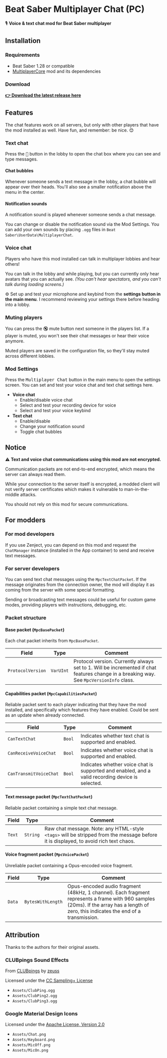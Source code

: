 ﻿# Beat Saber Multiplayer Chat (PC)

🎙️ **Voice & text chat mod for Beat Saber multiplayer**

## Installation

### Requirements
- Beat Saber 1.28 or compatible
- [MultiplayerCore](https://github.com/Goobwabber/MultiplayerCore#readme) mod and its dependencies

### Download
[**👉 Download the latest release here**](https://github.com/roydejong/BeatSaberMultiplayerChat/releases/latest)

## Features
The chat features work on all servers, but only with other players that have the mod installed as well. Have fun, and remember: be nice. 😊

### Text chat
Press the <kbd>💬</kbd> button in the lobby to open the chat box where you can see and type messages.

#### Chat bubbles
Whenever someone sends a text message in the lobby, a chat bubble will appear over their heads. You'll also see a smaller notification above the menu in the center.

#### Notification sounds
A notification sound is played whenever someone sends a chat message. 

You can change or disable the notification sound via the Mod Settings. You can add your own sounds by placing `.ogg` files in `Beat Saber\UserData\MultiplayerChat`.

### Voice chat
Players who have this mod installed can talk in multiplayer lobbies and hear others!

You can talk in the lobby and while playing, but you can currently only hear avatars that you can actually see. *(You can't hear spectators, and you can't talk during loading screens.)*

⚙️ Set up and test your microphone and keybind from the **settings button in the main menu**. I recommend reviewing your settings there before heading into a lobby.

### Muting players
You can press the <kbd>🔇</kbd> mute button next someone in the players list. If a player is muted, you won't see their chat messages or hear their voice anymore.

Muted players are saved in the configuration file, so they'll stay muted across different lobbies.

### Mod Settings

Press the <kbd>Multiplayer Chat</kbd> button in the main menu to open the settings screen. You can set and test your voice chat and text chat settings here.

- **Voice chat**
  - Enable/disable voice chat
  - Select and test your recording device for voice
  - Select and test your voice keybind
- **Text chat**
  - Enable/disable
  - Change your notification sound
  - Toggle chat bubbles

## Notice
⚠️ **Text and voice chat communications using this mod are not encrypted.**

Communication packets are not end-to-end encrypted, which means the server can always read them.

While your connection to the server itself is encrypted, a modded client will not verify server certificates which makes it vulnerable to man-in-the-middle attacks.

You should not rely on this mod for secure communications.

## For modders

### For mod developers
If you use Zenject, you can depend on this mod and request the `ChatManager` instance (installed in the App container) to send and receive text messages.

### For server developers
You can send text chat messages using the `MpcTextChatPacket`. If the message originates from the connection owner, the mod will display it as coming from the server with some special formatting.

Sending or broadcasting text messages could be useful for custom game modes, providing players with instructions, debugging, etc.

### Packet structure

#### Base packet (`MpcBasePacket`)
Each chat packet inherits from `MpcBasePacket`.

| Field             | Type      | Comment                                                                                                                                  |
|-------------------|-----------|------------------------------------------------------------------------------------------------------------------------------------------|
| `ProtocolVersion` | `VarUInt` | Protocol version. Currently always set to 1. Will be incremented if chat features change in a breaking way. See `MpcVersionInfo` class.  |

#### Capabilities packet (`MpcCapabilitiesPacket`)
Reliable packet sent to each player indicating that they have the mod installed, and specifically which features they have enabled. Could be sent as an update when already connected.

| Field                  | Type   | Comment                                                                                          |
|------------------------|--------|--------------------------------------------------------------------------------------------------|
| `CanTextChat`          | `Bool` | Indicates whether text chat is supported and enabled.                                            |
| `CanReceiveVoiceChat`  | `Bool` | Indicates whether voice chat is supported and enabled.                                           |
| `CanTransmitVoiceChat` | `Bool` | Indicates whether voice chat is supported and enabled, and a valid recording device is selected. |

#### Text message packet  (`MpcTextChatPacket`)

Reliable packet containing a simple text chat message.

| Field             | Type     | Comment                                                                                                                             |
|-------------------|----------|-------------------------------------------------------------------------------------------------------------------------------------|
| `Text`            | `String` | Raw chat message. Note: any HTML-style `<tags>` will be stripped from the message before it is displayed, to avoid rich text chaos. |

#### Voice fragment packet  (`MpcVoicePacket`)

Unreliable packet containing a Opus-encoded voice fragment.

| Field             | Type              | Comment                                                                                                                                                                                  |
|-------------------|-------------------|------------------------------------------------------------------------------------------------------------------------------------------------------------------------------------------|
| `Data`            | `BytesWithLength` | Opus-encoded audio fragment (48kHz, 1 channel). Each fragment represents a frame with 960 samples (20ms). If the array has a length of zero, this indicates the end of a transmission.   |

## Attribution

Thanks to the authors for their original assets.

### CLUBpings Sound Effects

From [CLUBpings](https://freesound.org/people/zeuss/packs/1372/) by [zeuss](https://freesound.org/people/zeuss/)

Licensed under the [CC Sampling+ License](http://creativecommons.org/licenses/sampling+/1.0/)

- `Assets/ClubPing.ogg`
- `Assets/ClubPing2.ogg`
- `Assets/ClubPing3.ogg`

### Google Material Design Icons

Licensed under the [Apache License, Version 2.0](http://www.apache.org/licenses/LICENSE-2.0)

- `Assets/Chat.png`
- `Assets/Keyboard.png`
- `Assets/MicOff.png`
- `Assets/MicOn.png`
